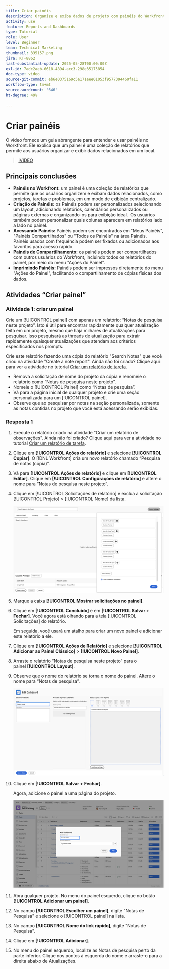 ```yaml
---
title: Criar painéis
description: Organize e exiba dados de projeto com painéis do Workfront, que podem ser personalizados, acessados com facilidade, compartilhados e impressos, simplificando a colaboração e o gerenciamento de projetos.
activity: use
feature: Reports and Dashboards
type: Tutorial
role: User
level: Beginner
team: Technical Marketing
thumbnail: 335157.png
jira: KT-8862
last-substantial-update: 2025-05-28T00:00:00Z
exl-id: 7adc2aeb-6618-4894-acc3-298e35175854
doc-type: video
source-git-commit: eb6e0375169c5a171eee01053f9577394460fa11
workflow-type: tm+mt
source-wordcount: '646'
ht-degree: 49%

---
```


# Criar painéis

O vídeo fornece um guia abrangente para entender e usar painéis no Workfront.
&#x200B;Ele explica que um painel é uma coleção de relatórios que permite aos usuários organizar e exibir dados relacionados em um local.

>[!VIDEO](https://video.tv.adobe.com/v/3449127/?quality=12&learn=on&captions=por_br)

## Principais conclusões

* **Painéis no Workfront:** um painel é uma coleção de relatórios que permite que os usuários organizem e exibam dados relacionados, como projetos, tarefas e problemas, em um modo de exibição centralizado. &#x200B;
* **Criação de Painéis:** os Painéis podem ser personalizados selecionando um layout, adicionando relatórios, calendários personalizados ou páginas externas e organizando-os para exibição ideal. &#x200B; Os usuários também podem personalizar quais colunas aparecem em relatórios lado a lado no painel. &#x200B;
* **Acessando Painéis:** Painéis podem ser encontrados em &quot;Meus Painéis&quot;, &quot;Painéis Compartilhados&quot; ou &quot;Todos os Painéis&quot; na área Painéis. &#x200B; Painéis usados com frequência podem ser fixados ou adicionados aos favoritos para acesso rápido. &#x200B;
* **Painéis de Compartilhamento:** os painéis podem ser compartilhados com outros usuários do Workfront, incluindo todos os relatórios do painel, por meio do menu &quot;Ações do Painel&quot;. &#x200B;
* **Imprimindo Painéis:** Painéis podem ser impressos diretamente do menu &quot;Ações do Painel&quot;, facilitando o compartilhamento de cópias físicas dos dados. &#x200B;


## Atividades “Criar painel”

### Atividade 1: criar um painel

Crie um [!UICONTROL painel] com apenas um relatório: “Notas de pesquisa neste projeto”. Isto é útil para encontrar rapidamente qualquer atualização feita em um projeto, mesmo que haja milhares de atualizações para pesquisar. Isso pesquisará as threads de atualização para extrair rapidamente quaisquer atualizações que atendam aos critérios especificados nos prompts.

Crie este relatório fazendo uma cópia do relatório &quot;Search Notes&quot; que você criou na atividade &quot;Create a note report&quot;. Ainda não foi criado? Clique aqui para ver a atividade no tutorial [Criar um relatório de tarefa](https://experienceleague.adobe.com/pt-br/docs/workfront-learn/tutorials-workfront/reporting/basic-reporting/create-a-task-report#activity-1-create-a-note-report-with-prompts).

* Remova a solicitação de nome do projeto da cópia e renomeie o relatório como “Notas de pesquisa neste projeto”.
* Nomeie o [!UICONTROL Painel] como “Notas de pesquisa”.
* Vá para a página inicial de qualquer projeto e crie uma seção personalizada para um [!UICONTROL painel].
* Observe que ao pesquisar por notas na seção personalizada, somente as notas contidas no projeto que você está acessando serão exibidas.

### Resposta 1

1. Execute o relatório criado na atividade &quot;Criar um relatório de observações&quot;. Ainda não foi criado? Clique aqui para ver a atividade no tutorial [Criar um relatório de tarefa](https://experienceleague.adobe.com/pt-br/docs/workfront-learn/tutorials-workfront/reporting/basic-reporting/create-a-task-report#activity-1-create-a-note-report-with-prompts).
1. Clique em **[!UICONTROL Ações do relatório]** e selecione **[!UICONTROL Copiar]**. O [!DNL Workfront] cria um novo relatório chamado “Pesquisa de notas (cópia)”.
1. Vá para **[!UICONTROL Ações de relatório]** e clique em **[!UICONTROL Editar]**. Clique em **[!UICONTROL Configurações de relatório]** e altere o nome para “Notas de pesquisa neste projeto”.
1. Clique em [!UICONTROL Solicitações de relatório] e exclua a solicitação [!UICONTROL Projeto] > [!UICONTROL Nome] da lista.

   ![Uma imagem da tela para criar um novo painel](assets/edit-report-prompts.png)

1. Marque a caixa **[!UICONTROL Mostrar solicitações no painel]**.
1. Clique em **[!UICONTROL Concluído]** e em **[!UICONTROL Salvar + Fechar]**. Você agora está olhando para a tela [!UICONTROL Solicitações] do relatório.

   Em seguida, você usará um atalho para criar um novo painel e adicionar este relatório a ele.

1. Clique em **[!UICONTROL Ações de Relatório]** e selecione **[!UICONTROL Adicionar ao Painel Clássico]** > **[!UICONTROL Novo Painel]**.
1. Arraste o relatório “Notas de pesquisa neste projeto” para o painel **[!UICONTROL Layout]**.
1. Observe que o nome do relatório se torna o nome do painel. Altere o nome para “Notas de pesquisa”.

   ![Uma imagem da tela de criação de um novo painel](assets/create-dashboard.png)

1. Clique em **[!UICONTROL Salvar + Fechar]**.

   Agora, adicione o painel a uma página do projeto.

   ![Uma imagem da tela de criação de um novo painel](assets/add-custom-section.png)

1. Abra qualquer projeto. No menu do painel esquerdo, clique no botão **[!UICONTROL Adicionar um painel]**.
1. No campo **[!UICONTROL Escolher um painel]**, digite &quot;Notas de Pesquisa&quot; e selecione o [!UICONTROL painel] na lista.
1. No campo **[!UICONTROL Nome do link rápido]**, digite &quot;Notas de Pesquisa&quot;.
1. Clique em **[!UICONTROL Adicionar]**.
1. No menu do painel esquerdo, localize as Notas de pesquisa perto da parte inferior. Clique nos pontos à esquerda do nome e arraste-o para a direita abaixo de Atualizações.
